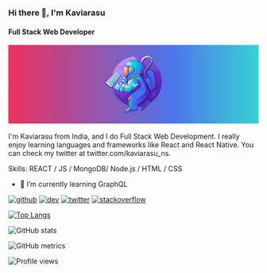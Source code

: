 ### Hi there 👋, I'm Kaviarasu
#### Full Stack Web Developer
![Full Stack Web Developer](https://raw.githubusercontent.com/thisisvillegas/BigCommerceDevsCommunityImages/main/SpaceMan.png)

I'm Kaviarasu from India, and I do Full Stack Web Development. I really enjoy learning languages and frameworks like React and React Native. You can check my twitter at twitter.com/kaviarasu_ns.



Skills: REACT / JS / MongoDB/ Node.js  / HTML / CSS

- 🌱 I’m currently learning GraphQL 


[<img src='https://cdn.jsdelivr.net/npm/simple-icons@3.0.1/icons/github.svg' alt='github' height='40'>](https://github.com/kaviarasuns)  [<img src='https://cdn.jsdelivr.net/npm/simple-icons@3.0.1/icons/dev-dot-to.svg' alt='dev' height='40'>](https://dev.to/kaviarasuns)  [<img src='https://cdn.jsdelivr.net/npm/simple-icons@3.0.1/icons/twitter.svg' alt='twitter' height='40'>](https://twitter.com/kaviarasu_ns)  [<img src='https://cdn.jsdelivr.net/npm/simple-icons@3.0.1/icons/stackoverflow.svg' alt='stackoverflow' height='40'>](https://stackoverflow.com/users/18805008)  

[![Top Langs](https://github-readme-stats.vercel.app/api/top-langs/?username=kaviarasuns)](https://github.com/anuraghazra/github-readme-stats)

![GitHub stats](https://github-readme-stats.vercel.app/api?username=kaviarasuns&show_icons=true)  

![GitHub metrics](https://metrics.lecoq.io/kaviarasuns)  

![Profile views](https://gpvc.arturio.dev/kaviarasuns)  


<!--
**kaviarasuns/kaviarasuns** is a ✨ _special_ ✨ repository because its `README.md` (this file) appears on your GitHub profile.

Here are some ideas to get you started:

- 🔭 I’m currently working on ...
- 🌱 I’m currently learning ...
- 👯 I’m looking to collaborate on ...
- 🤔 I’m looking for help with ...
- 💬 Ask me about ...
- 📫 How to reach me: ...
- 😄 Pronouns: ...
- ⚡ Fun fact: ...
-->
